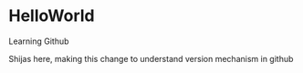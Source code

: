 # HelloWorld
Learning Github

Shijas here, making this change to understand version mechanism in github

